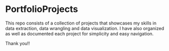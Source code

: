 # PortfolioProjects

This repo consists of a collection of projects that showcases my skills in data extraction, data wrangling and data visualization. I have also organized as well as documented each project for simplicity and easy navigation. 

Thank you!!
